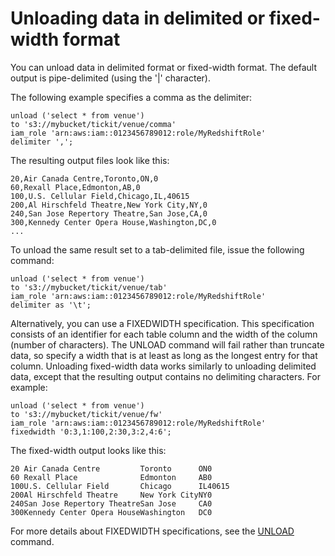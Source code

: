 # Unloading data in delimited or fixed\-width format<a name="t_unloading_fixed_width_data"></a>

You can unload data in delimited format or fixed\-width format\. The default output is pipe\-delimited \(using the '\|' character\)\.

The following example specifies a comma as the delimiter: 

```
unload ('select * from venue')
to 's3://mybucket/tickit/venue/comma' 
iam_role 'arn:aws:iam::0123456789012:role/MyRedshiftRole'
delimiter ',';
```

The resulting output files look like this: 

```
20,Air Canada Centre,Toronto,ON,0
60,Rexall Place,Edmonton,AB,0
100,U.S. Cellular Field,Chicago,IL,40615
200,Al Hirschfeld Theatre,New York City,NY,0
240,San Jose Repertory Theatre,San Jose,CA,0
300,Kennedy Center Opera House,Washington,DC,0
...
```

To unload the same result set to a tab\-delimited file, issue the following command: 

```
unload ('select * from venue') 
to 's3://mybucket/tickit/venue/tab' 
iam_role 'arn:aws:iam::0123456789012:role/MyRedshiftRole'
delimiter as '\t';
```

Alternatively, you can use a FIXEDWIDTH specification\. This specification consists of an identifier for each table column and the width of the column \(number of characters\)\. The UNLOAD command will fail rather than truncate data, so specify a width that is at least as long as the longest entry for that column\. Unloading fixed\-width data works similarly to unloading delimited data, except that the resulting output contains no delimiting characters\. For example: 

```
unload ('select * from venue')
to 's3://mybucket/tickit/venue/fw' 
iam_role 'arn:aws:iam::0123456789012:role/MyRedshiftRole'
fixedwidth '0:3,1:100,2:30,3:2,4:6';
```

The fixed\-width output looks like this: 

```
20 Air Canada Centre         Toronto      ON0
60 Rexall Place              Edmonton     AB0
100U.S. Cellular Field       Chicago      IL40615
200Al Hirschfeld Theatre     New York CityNY0
240San Jose Repertory TheatreSan Jose     CA0
300Kennedy Center Opera HouseWashington   DC0
```

For more details about FIXEDWIDTH specifications, see the [UNLOAD](r_UNLOAD.md) command\.